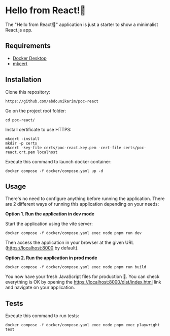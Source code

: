 Hello from React!👋
========================

The "Hello from React!👋" application is just a starter to show a minimalist React.js app.

Requirements
------------

* [Docker Desktop][1]
* [mkcert][2]

Installation
------------

Clone this repository:

```console
https://github.com/abdounikarim/poc-react
```

Go on the project root folder:

```console
cd poc-react/
```

Install certificate to use HTTPS:

```console
mkcert -install
mkdir -p certs
mkcert -key-file certs/poc-react.key.pem -cert-file certs/poc-react.crt.pem localhost
```

Execute this command to launch docker container:

```console
docker compose -f docker/compose.yaml up -d
```

Usage
-----

There's no need to configure anything before running the application. There are
2 different ways of running this application depending on your needs:

**Option 1. Run the application in dev mode**

Start the application using the vite server:

```console
docker compose -f docker/compose.yaml exec node pnpm run dev
```

Then access the application in your browser at the given URL (<https://localhost:8000> by default).

**Option 2. Run the application in prod mode**

```console
docker compose -f docker/compose.yaml exec node pnpm run build
```
You now have your fresh JavaScript files for production 🚀.
You can check everything is OK by opening the [https://localhost:8000/dist/index.html][3] link and navigate on your application.

Tests
-----

Execute this command to run tests:

```console
docker compose -f docker/compose.yaml exec node pnpm exec playwright test
```

[1]: https://www.docker.com/products/docker-desktop/
[2]: https://github.com/FiloSottile/mkcert
[3]: https://localhost:8000/dist/index.html
